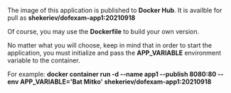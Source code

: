 The image of this application is published to **Docker Hub**. It is availble for pull as **shekeriev/dofexam-app1:20210918**

Of course, you may use the **Dockerfile** to build your own version.

No matter what you will choose, keep in mind that in order to start the application, you must initialize and pass the **APP_VARIABLE** environment variable to the container. 

For example:
**docker container run -d --name app1 --publish 8080:80 --env APP_VARIABLE='Bat Mitko' shekeriev/dofexam-app1:20210918**
